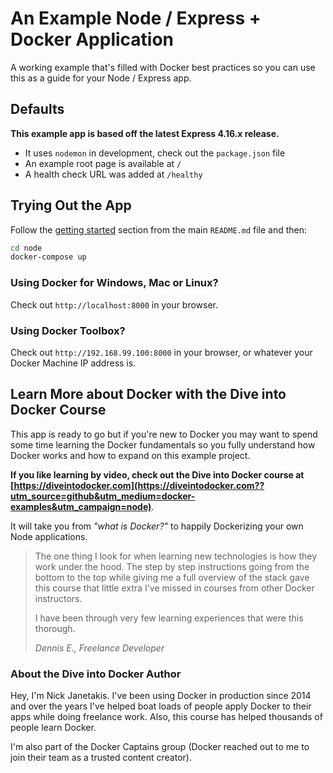 # An Example Node / Express + Docker Application

A working example that's filled with Docker best practices so you can use this
as a guide for your Node / Express app.

## Defaults

**This example app is based off the latest Express 4.16.x release.**

- It uses `nodemon` in development, check out the `package.json` file
- An example root page is available at `/`
- A health check URL was added at `/healthy`

## Trying Out the App

Follow the [getting started](https://github.com/nickjj/docker-web-framework-examples#getting-started) section
from the main `README.md` file and then:

```sh
cd node
docker-compose up
```

### Using Docker for Windows, Mac or Linux?

Check out `http://localhost:8000` in your browser.

### Using Docker Toolbox?

Check out `http://192.168.99.100:8000` in your browser, or whatever your Docker
Machine IP address is.

## Learn More about Docker with the Dive into Docker Course

This app is ready to go but if you're new to Docker you may want to spend some
time learning the Docker fundamentals so you fully understand how Docker works
and how to expand on this example project.

**If you like learning by video, check out the Dive into Docker course at
[https://diveintodocker.com](https://diveintodocker.com??utm_source=github&utm_medium=docker-examples&utm_campaign=node)**.

It will take you from *"what is Docker?"* to happily Dockerizing your own Node
applications.

> The one thing I look for when learning new technologies is how they work under
> the hood. The step by step instructions going from the bottom to the top while
> giving me a full overview of the stack gave this course that little extra I've
> missed in courses from other Docker instructors.
>
> I have been through very few learning experiences that were this thorough.
>
> *Dennis E., Freelance Developer*

### About the Dive into Docker Author

Hey, I'm Nick Janetakis. I've been using Docker in production since 2014 and
over the years I've helped boat loads of people apply Docker to their
apps while doing freelance work. Also, this course has helped thousands of people
learn Docker.

I'm also part of the Docker Captains group (Docker reached out to me to join
their team as a trusted content creator).
